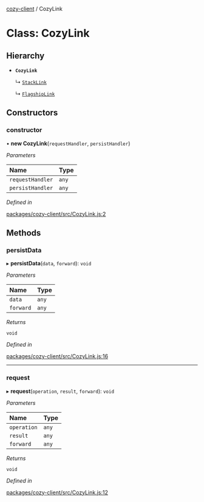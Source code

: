 [cozy-client](../README.md) / CozyLink

# Class: CozyLink

## Hierarchy

*   **`CozyLink`**

    ↳ [`StackLink`](StackLink.md)

    ↳ [`FlagshipLink`](FlagshipLink.md)

## Constructors

### constructor

• **new CozyLink**(`requestHandler`, `persistHandler`)

*Parameters*

| Name | Type |
| :------ | :------ |
| `requestHandler` | `any` |
| `persistHandler` | `any` |

*Defined in*

[packages/cozy-client/src/CozyLink.js:2](https://github.com/cozy/cozy-client/blob/master/packages/cozy-client/src/CozyLink.js#L2)

## Methods

### persistData

▸ **persistData**(`data`, `forward`): `void`

*Parameters*

| Name | Type |
| :------ | :------ |
| `data` | `any` |
| `forward` | `any` |

*Returns*

`void`

*Defined in*

[packages/cozy-client/src/CozyLink.js:16](https://github.com/cozy/cozy-client/blob/master/packages/cozy-client/src/CozyLink.js#L16)

***

### request

▸ **request**(`operation`, `result`, `forward`): `void`

*Parameters*

| Name | Type |
| :------ | :------ |
| `operation` | `any` |
| `result` | `any` |
| `forward` | `any` |

*Returns*

`void`

*Defined in*

[packages/cozy-client/src/CozyLink.js:12](https://github.com/cozy/cozy-client/blob/master/packages/cozy-client/src/CozyLink.js#L12)
